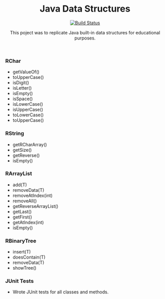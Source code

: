 <h1 align="center">Java Data Structures</h1>
<p align="center">
  <a href="https://github.com/skydoves/Pokedex/actions"><img alt="Build Status" src="https://github.com/skydoves/Pokedex/workflows/Android%20CI/badge.svg"/></a> 
</p>

<p align="center">  
This poject was to replicate Java built-in data structures for educational purposes.</p>
</br>
 
### RChar
- getValueOf()
- toUpperCase()
- isDigit()
- isLetter()
- isEmpty()
- isSpace()
- isLowerCase()
- isUpperCase()
- toLowerCase()
- toUpperCase()
  
### RString
- getRCharArray()
- getSize()
- getReverse()
- isEmpty()

### RArrayList<T>
- add(T)
- removeData(T)
- removeAtIndex(int)
- removeAll()
- getReverseArrayList() 
- getLast()
- getFirst()
- getAtIndex(int)
- isEmpty()
  
### RBinaryTree<T>
- insert(T)
- doesContain(T)  
- removeData(T)
- showTree()

### JUnit Tests
- Wrote JUnit tests for all classes and methods.


